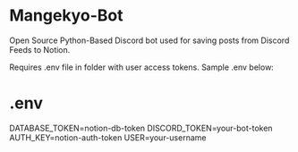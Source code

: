 # Mangekyo-Bot
Open Source Python-Based Discord bot used for saving posts from Discord Feeds to Notion.

Requires .env file in folder with user access tokens. Sample .env below:
# .env
DATABASE_TOKEN=notion-db-token
DISCORD_TOKEN=your-bot-token
AUTH_KEY=notion-auth-token
USER=your-username
